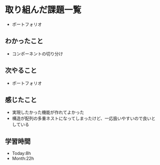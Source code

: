 # 取り組んだ課題一覧
- ポートフォリオ
## わかったこと
- コンポーネントの切り分け
## 次やること
- ポートフォリオ
## 感じたこと
- 実現したかった機能が作れてよかった
- 構造が配列の多重ネストになってしまったけど、一応扱いやすいので良いとしている
## 学習時間
- Today:8h
- Month:22h
